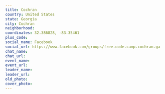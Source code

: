 ```yaml
---
title: Cochran
country: United States
state: Georgia
city: Cochran
neighborhood: 
coordinates: 32.386828, -83.35461
plus_code:
social_name: Facebook
social_url: https://www.facebook.com/groups/free.code.camp.cochran.ga
chat_name:
chat_url:
event_name:
event_url:
leader_name:
leader_url:
old_photo: 
cover_photo:
---
```

